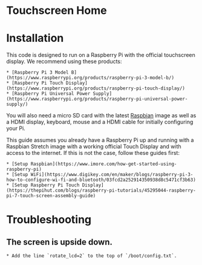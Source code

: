 Touchscreen Home
================

# Installation

This code is designed to run on a Raspberry Pi with the official touchscreen
display. We recommend using these products:

    * [Raspberry Pi 3 Model B](https://www.raspberrypi.org/products/raspberry-pi-3-model-b/)
    * [Raspberry Pi Touch Display](https://www.raspberrypi.org/products/raspberry-pi-touch-display/)
    * [Raspberry Pi Universal Power Supply](https://www.raspberrypi.org/products/raspberry-pi-universal-power-supply/)

You will also need a micro SD card with the latest
[Raspbian](https://www.raspberrypi.org/downloads/raspbian/) image as well as
a HDMI display, keyboard, mouse and a HDMI cable for initially configuring your
Pi.

This guide assumes you already have a Raspberry Pi up and running with a
Raspbian Stretch image with a working official Touch Display and with access to
the internet. If this is not the case, follow these guides first:

    * [Setup Raspbian](https://www.imore.com/how-get-started-using-raspberry-pi)
    * [Setup WiFi](https://www.digikey.com/en/maker/blogs/raspberry-pi-3-how-to-configure-wi-fi-and-bluetooth/03fcd2a252914350938d8c5471cf3b63)
    * [Setup Raspberry Pi Touch Display](https://thepihut.com/blogs/raspberry-pi-tutorials/45295044-raspberry-pi-7-touch-screen-assembly-guide)



# Troubleshooting

## The screen is upside down.
    * Add the line `rotate_lcd=2` to the top of `/boot/config.txt`.
